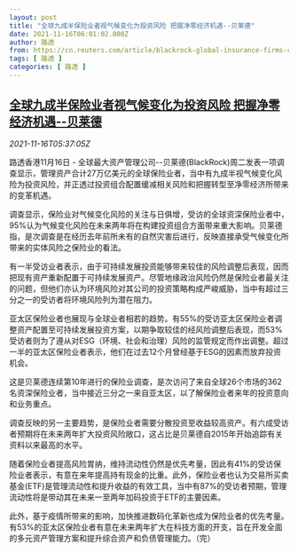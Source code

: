 ```yaml
---
layout: post
title: "全球九成半保险业者视气候变化为投资风险 把握净零经济机遇--贝莱德"
date: 2021-11-16T06:01:02.000Z
author: 路透
from: https://cn.reuters.com/article/blackrock-global-insurance-firms-climate-idCNKBS2I10D2
tags: [ 路透 ]
categories: [ 路透 ]
---
```

<!--1637042462000-->
[全球九成半保险业者视气候变化为投资风险 把握净零经济机遇--贝莱德](https://cn.reuters.com/article/blackrock-global-insurance-firms-climate-idCNKBS2I10D2)
------

<div>
<div><i>2021-11-16T05:37:05Z</i></div><p>路透香港11月16日 - 全球最大资产管理公司--贝莱德(BlackRock)周二发表一项调查显示，管理资产合计27万亿美元的全球保险业者，当中有九成半视气候变化风险为投资风险，并正透过投资组合配置缓减相关风险和把握转型至净零经济所带来的变革机遇。</p><p>调查显示，保险业对气候变化风险的关注与日俱增，受访的全球资深保险业者中，95%认为气候变化风险在未来两年将在构建投资组合方面带来重大影响。贝莱德指，是次调查是在经历去年前所未有的自然灾害后进行，反映直接承受气候变化所带来的实体风险之保险业的看法。</p><p>有一半受访业者表示，由于可持续发展投资能够带来较佳的风险调整后表现，因而把现有资产重新配置于可持续发展资产。尽管地缘政治风险仍然是保险业者最关注的问题，但他们亦认为环境风险对其公司的投资策略构成严峻威胁，当中有超过三分之一的受访者将环境风险列为潜在阻力。</p><p>亚太区保险业者也展现与全球业者相若的趋势。有55%的受访亚太区保险业者调整资产配置至可持续发展投资方案，以期争取较佳的经风险调整后表现，而53%受访者则为了遵从对ESG（环境、社会和治理）风险的监管规定而作出调整。超过一半的亚太区保险业者表示，他们在过去12个月曾经基于ESG的因素而放弃投资机会。</p><p>这是贝莱德连续第10年进行的保险业调查，是次访问了来自全球26个市场的362名资深保险业者，当中接近三分之一来自亚太区，以了解保险业者来年的投资意向和业务重点。</p><p>调查反映的另一主要趋势，是保险业者需要分散投资至收益较高资产。有六成受访者预期将在未来两年扩大投资风险敞口，这占比是贝莱德自2015年开始追踪有关资料以来最高的水平。</p><p>随着保险业者提高风险胃纳，维持流动性仍然是优先考量，因此有41%的受访保险业者表示，有意在来年提高持有现金的比重。此外，保险业者也认为交易所买卖基金(ETF)是管理流动性和提升收益的有效工具，当中有87%的受访者预期，管理流动性将是带动其在未来一至两年加码投资于ETF的主要因素。</p><p>此外，基于疫情所带来的影响，加快推进数码化革新也成为保险业者的优先考量。有53%的亚太区保险业者有意在未来两年扩大在科技方面的开支，旨在开发全面的多元资产管理方案和提升综合资产和负债管理能力。（完）</p>
</div>
